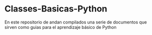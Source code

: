 # Classes-Basicas-Python
En este repositorio de andan compilados una serie de documentos que sirven como guias para el aprendizaje básico de Python
